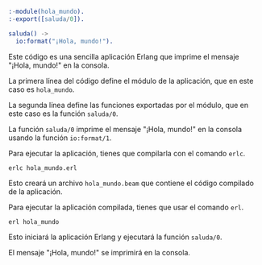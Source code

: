 ```erlang
:-module(hola_mundo).
:-export([saluda/0]).

saluda() ->
  io:format("¡Hola, mundo!").

```

Este código es una sencilla aplicación Erlang que imprime el mensaje "¡Hola, mundo!" en la consola.

La primera línea del código define el módulo de la aplicación, que en este caso es `hola_mundo`.

La segunda línea define las funciones exportadas por el módulo, que en este caso es la función `saluda/0`.

La función `saluda/0` imprime el mensaje "¡Hola, mundo!" en la consola usando la función `io:format/1`.

Para ejecutar la aplicación, tienes que compilarla con el comando `erlc`.

```
erlc hola_mundo.erl
```

Esto creará un archivo `hola_mundo.beam` que contiene el código compilado de la aplicación.

Para ejecutar la aplicación compilada, tienes que usar el comando `erl`.

```
erl hola_mundo
```

Esto iniciará la aplicación Erlang y ejecutará la función `saluda/0`.

El mensaje "¡Hola, mundo!" se imprimirá en la consola.